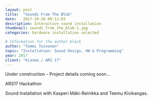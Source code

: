 ```yaml
---
layout: post
title:  "Sounds From The Blob"
date:   2017-10-20 09:11:03
description: Interactive sound installation
thumbnail: sounds_from_the_blob-1.jpg
categories: hardware installation selected

# Information for the author block
author: "Tommi Toivonen"
topic: "Installation: Sound Design, HW & Programming"
year: 2017
client: "Kiasma / ARS 17"
---
```


Under construction - Project details coming soon...

ARS17 Hackathon

Sound Installation with Kasperi Mäki-Reinikka and Teemu Kivikangas. 
